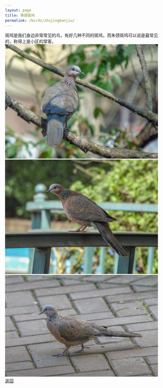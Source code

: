 ```yaml
---
layout: page
title: 珠颈斑鸠
permalink: /birds/zhujingbanjiu/
---
```

斑鸠是我们身边非常常见的鸟，有好几种不同的斑鸠，而朱颈斑鸠可以说是最常见的，称得上是小区的常客。
![](../picture/珠颈斑鸠/DSC03209.jpg)
![](../picture/珠颈斑鸠/DSCN0952.jpg)
![](../picture/珠颈斑鸠/DSC_2385.jpg)
[返回](../../)

